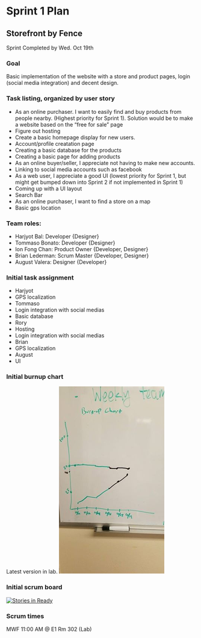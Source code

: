 # Sprint 1 Plan
## Storefront by Fence
Sprint Completed by Wed. Oct 19th

### Goal 
Basic implementation of the website with a store and product pages, login (social media integration) and decent design. 

### Task listing, organized by user story
* As an online purchaser. I want to easily find and buy products from people nearby. (Highest priority for Sprint 1). Solution would be to make a website based on the “free for sale” page 
 * Figure out hosting
 * Create a basic homepage display for new users.
 * Account/profile creatation page
 * Creating a basic database for the products
 * Creating a basic page for adding products
* As an online buyer/seller, I appreciate not having to make new accounts.
 * Linking to social media accounts such as facebook
* As a web user, I appreciate a good UI  (lowest priority for Sprint 1, but might get bumped down into Sprint 2 if not implemented in Sprint 1)
 * Coming up with a UI layout
 * Search Bar
* As an online purchaser, I want to find a store on a map
 * Basic gps location

### Team roles: 
* Harjyot Bal: Developer {Designer}
* Tommaso Bonato: Developer {Designer}
* Ion Fong Chan: Product Owner {Developer, Designer}
* Brian Lederman: Scrum Master {Developer, Designer}
* August Valera: Designer {Developer}

### Initial task assignment
* Harjyot
 * GPS localization
* Tommaso
 * Login integration with social medias
 * Basic database
* Rory
 * Hosting 
 * Login integration with social medias
* Brian
 * GPS localization
* August
 * UI
  
### Initial burnup chart
Latest version in lab. ![Burnup Chart](Sprint1Burnup.jpg)

### Initial scrum board
[![Stories in Ready](https://badge.waffle.io/Fence-UCSC/Storefront.png?label=ready&title=Ready)](https://waffle.io/Fence-UCSC/Storefront)

### Scrum times
MWF 11:00 AM @ E1 Rm 302 (Lab)
